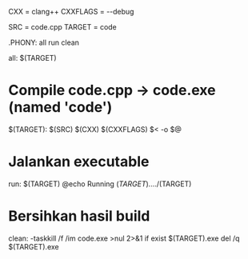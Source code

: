 CXX       = clang++
CXXFLAGS  = --debug

SRC    = code.cpp
TARGET = code

.PHONY: all run clean

all: $(TARGET)

# Compile code.cpp → code.exe (named 'code')
$(TARGET): $(SRC)
	$(CXX) $(CXXFLAGS) $< -o $@

# Jalankan executable
run: $(TARGET)
	@echo Running $(TARGET)...
	./$(TARGET)

# Bersihkan hasil build
clean:
	-taskkill /f /im code.exe >nul 2>&1
	if exist $(TARGET).exe del /q $(TARGET).exe

